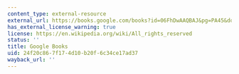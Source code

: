 ```yaml
---
content_type: external-resource
external_url: https://books.google.com/books?id=06FhDwAAQBAJ&pg=PA45&dq=perspectives+on+moral+responsibility&hl=en&sa=X&ved=2ahUKEwj9oYij5KXkAhVDmlkKHbqMA8EQ6AEwAHoECAIQAg#v=onepage&q&f=false
has_external_license_warning: true
license: https://en.wikipedia.org/wiki/All_rights_reserved
status: ''
title: Google Books
uid: 24f20c86-7f17-4d10-b20f-6c34ce17ad37
wayback_url: ''
---
```


